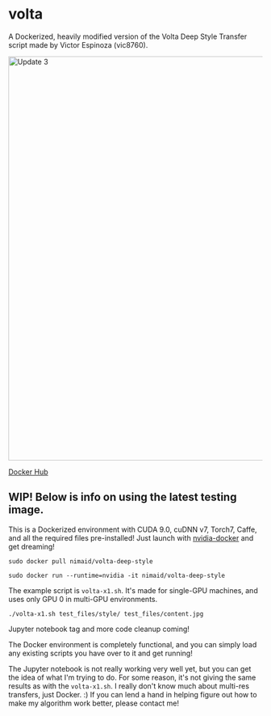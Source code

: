 # volta
A Dockerized, heavily modified version of the Volta Deep Style Transfer script made by Victor Espinoza (vic8760).

<img src="https://raw.githubusercontent.com/nimaid/volta/master/test1.png" alt="Update 3" width="800px" />

[Docker Hub](https://cloud.docker.com/repository/docker/nimaid/volta-deep-style/general)

## WIP! Below is info on using the latest testing image.

This is a Dockerized environment with CUDA 9.0, cuDNN v7, Torch7, Caffe, and all the required files pre-installed! Just launch with [nvidia-docker](https://github.com/NVIDIA/nvidia-docker) and get dreaming!

`sudo docker pull nimaid/volta-deep-style`

`sudo docker run --runtime=nvidia -it nimaid/volta-deep-style`

The example script is `volta-x1.sh`. It's made for single-GPU machines, and uses only GPU 0 in multi-GPU environments.

`./volta-x1.sh test_files/style/ test_files/content.jpg`

Jupyter notebook tag and more code cleanup coming!

The Docker environment is completely functional, and you can simply load any existing scripts you have over to it and get running!

The Jupyter notebook is not really working very well yet, but you can get the idea of what I'm trying to do. For some reason, it's not giving the same results as with the `volta-x1.sh`. I really don't know much about multi-res transfers, just Docker. :) If you can lend a hand in helping figure out how to make my algorithm work better, please contact me!
